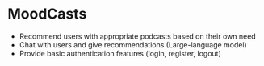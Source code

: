 # MoodCasts

- Recommend users with appropriate podcasts based on their own need
- Chat with users and give recommendations (Large-language model)
- Provide basic authentication features (login, register, logout)
